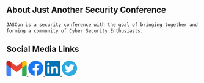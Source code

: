 ## About Just Another Security Conference
    JASCon is a security conference with the goal of bringing together and forming a community of Cyber Security Enthusiasts.



## Social Media Links
<a href="mailto:jasc.conference@gmail.com">
    <img src="assets/social_logo/gmail.png" style="height:40px;">
</a>
<a href="https://www.facebook.com/JASCon-10-105193075257826">
    <img src="assets/social_logo/facebook.png" style="height:40px;">
</a>
<a href="https://www.linkedin.com/company/jasconv1">
    <img src="assets/social_logo/linkedin.png" style="height:40px;">
</a>
<a href="https://twitter.com/JascCon">
    <img src="assets/social_logo/twitter.png" style="height:40px;">
</a>